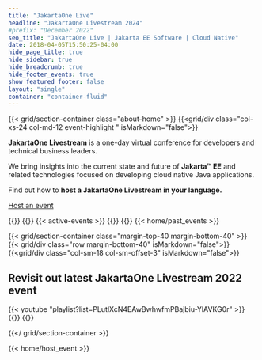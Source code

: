 ```yaml
---
title: "JakartaOne Live"
headline: "JakartaOne Livestream 2024"
#prefix: "December 2022"
seo_title: "JakartaOne Live | Jakarta EE Software | Cloud Native"
date: 2018-04-05T15:50:25-04:00
hide_page_title: true
hide_sidebar: true
hide_breadcrumb: true
hide_footer_events: true
show_featured_footer: false
layout: "single"
container: "container-fluid"
--- 
```

{{< grid/section-container class="about-home" >}}
{{<grid/div class="col-xs-24 col-md-12 event-highlight " isMarkdown="false">}}
<p><strong>JakartaOne Livestream</strong> is a one-day virtual conference for developers and technical business leaders.</p>
<p>We bring insights into the current state and future of <strong>Jakarta™ EE</strong> and related technologies focused on developing cloud native Java applications.</p>
<p>Find out how to <strong>host a JakartaOne Livestream in your language.</strong></p>
<p><a class="btn btn-primary fw-700 margin-top-10" href="/hostanevent">Host an event</a></p>
{{</grid/div>}}
{{<grid/div class="col-xs-24 col-md-12" isMarkdown="false">}}
{{< active-events >}}
{{</grid/div>}}
 {{</ grid/section-container >}}
{{< home/past_events >}}


{{< grid/section-container class="margin-top-40 margin-bottom-40" >}}
{{< grid/div class="row margin-bottom-40" isMarkdown="false">}}
{{<grid/div class="col-sm-18 col-sm-offset-3" isMarkdown="false">}}
<h2 class="margin-bottom-40 text-center">Revisit out latest JakartaOne Livestream 2022 event</h2>
{{< youtube "playlist?list=PLutlXcN4EAwBwhwfmPBajbiu-YlAVKG0r" >}}  
{{</ grid/div >}}
{{</ grid/div >}}


{{</ grid/section-container >}}

{{< home/host_event >}}
